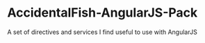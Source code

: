 AccidentalFish-AngularJS-Pack
=============================

A set of directives and services I find useful to use with AngularJS
